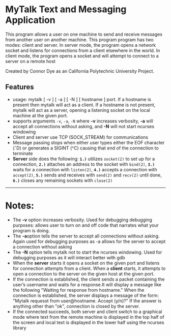 MyTalk Text and Messaging Application
==============

This program allows a user on one machine to send and receive messages from another user on another machine. This program program has two modes: client and server. In server mode, the program opens a network socket and listens for connections from a client elsewhere in the world. In client mode, the program opens a socket and will attempt to connect to a server on a remote host

Created by Connor Dye as an California Polytechnic University Project.

Features
--------
* usage: mytalk [ -v ] [ -a ] [ -N ] [ hostname ] port. If a hostname is present then mytalk will act as a client. If a hostname is not present, mytalk will act as a server, opening a listening socket on the local machine at the given port.
* supports arguments `-v`, `-a`, `-N` where **-v** increases verbosity, **-a** will accept all connections without asking, and **-N** will not start ncurses windowing
* Client and server use TCP (SOCK_STREAM) for communications
* Message passing stops when either user types either the EOF character (ˆD) or generates a SIGINT (^C) causing that end of the connection to terminate
* **Server** side does the following: **`1.)`** utilizes `socket(2)` to set up for a connection, **`2.)`** attaches an address to the socket with `bind(2)`, **`3.)`** waits for a connection with `listen(2)`, **`4.)`** accepts a connection with `accept(2)`, **`5.)`** sends and receives with `send(2)` and `recv(2)` until done, **`6.)`** closes any remaining sockets with `close(2)`
* **





# Notes:
* The **-v** option increases verbosity. Used for debugging debugging purposes: allows user to turn on and off code that narrates what your program is doing.
* The **-a**option tells the server to accept all connections without asking. Again used for debugging purposes as -a allows for the server to accept a connection without asking
* The **-N** option tells mytalk not to start the ncurses windowing. Used for debugging purposes as it will interact better with gdb
* When the **server** starts it opens a socket on the given port and listens for connection attempts
from a client. When a **client** starts, it attempts to open a connection to the server on the given host at the given port. 
* If the connection is established, the client sends a packet containing the user’s username and waits for a response.It will display a message like the following "Waiting for response from hostname." When the connection is established, the server displays a message of the form: "Mytalk requesst from user@hostname. Accept (y/n)?" If the answer is anything other than "ok", connection is closed by the server.
* If the connected succeeds, both server and client switch to a graphical mode where
text from the remote machine is displayed in the top half of the screen and local text is
displayed in the lower half using the ncurses library
